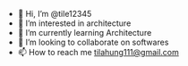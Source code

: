 - 👋 Hi, I’m @tile12345
- 👀 I’m interested in architecture
- 🌱 I’m currently learning Architecture
- 💞️ I’m looking to collaborate on softwares
- 📫 How to reach me tilahung111@gmail.com

<!---
tile12345/tile12345 is a ✨ special ✨ repository because its `README.md` (this file) appears on your GitHub profile.
You can click the Preview link to take a look at your changes.
--->
